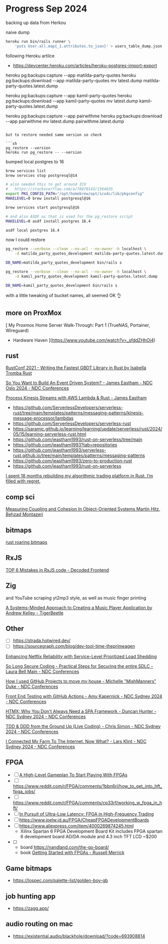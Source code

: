 # Progress Sep 2024

backing up data from Herkou

naive dump
```sh
heroku run bin/rails runner \
    'puts User.all.map{_1.attributes.to_json}' > users_table_dump.json
```

following Heroku artilce
* https://devcenter.heroku.com/articles/heroku-postgres-import-export

heroku pg:backups:capture --app matilda-party-quotes
heroku pg:backups:download --app matilda-party-quotes
mv latest.dump matilda-party-quotes.latest.dump

heroku pg:backups:capture --app kamil-party-quotes
heroku pg:backups:download --app kamil-party-quotes
mv latest.dump kamil-party-quotes.latest.dump

heroku pg:backups:capture --app pairwithme
heroku pg:backups:download --app pairwithme
mv latest.dump pairwithme.latest.dump
```
    
but to restore needed same version so check

```sh
pg_restore --version
heroku run pg_restore -- --version
```

bumped local postgres to 16

```sh
brew services list
brew servcies stop postgresql@14

# also needed this to get around ICU
#   https://stackoverflow.com/a/78870143/1564635
export PKG_CONFIG_PATH="/opt/homebrew/opt/icu4c/lib/pkgconfig"
MAKELEVEL=0 brew install postgresql@16

brew services start postgresql@16

# and also ASDF as that is used for the pg_restore script
MAKELEVEL=0 asdf install postgres 16.4

asdf local postgres 16.4
```

now I could restore

```sh
pg_restore --verbose --clean --no-acl --no-owner -h localhost \
    -d matilda_party_quotes_development matilda-party-quotes.latest.dump

DB_NAME=matilda_party_quotes_development bin/rails s

pg_restore --verbose --clean --no-acl --no-owner -h localhost \
    -d kamil_party_quotes_development kamil-party-quotes.latest.dump

DB_NAME=kamil_party_quotes_development bin/rails s
```

with a little tweaking of bucket names, all seemed OK 👌

## more on ProxMox

[
My Proxmox Home Server Walk-Through: Part 1 (TrueNAS, Portainer, Wireguard)
- Hardware Haven
](https://www.youtube.com/watch?v=_sfddZHhOj4)


## rust

[
RustConf 2021 - Writing the Fastest GBDT Library in Rust by Isabella Tromba Rust
](https://www.youtube.com/watch?v=D1NAREuicNs)


[
So You Want to Build An Event Driven System? - James Eastham - NDC Oslo 2024 -
NDC Conferences
](https://www.youtube.com/watch?v=-jgB3aGGIKc)

[
Process Kinesis Streams with AWS Lambda & Rust - James Eastham
](https://www.youtube.com/watch?v=yd0iUPMG-DM&list=PLCOG9xkUD90KQ1IPQT_m1NbPRXXRFb63s&index=13)

- https://github.com/ServerlessDevelopers/serverless-rust/tree/main/templates/patterns/messaging-patterns/kinesis-message-processor/lambdas
- https://github.com/ServerlessDevelopers/serverless-rust
- https://saramic.github.io/learning/learning/update/serverless/rust/2024/05/15/learning-serverless-rust.html
- https://github.com/jeastham1993/rust-on-serverless/tree/main
- https://github.com/jeastham1993?tab=repositories
- https://github.com/jeastham1993/serverless-rust.github.io/tree/main/templates/patterns/messaging-patterns
- https://github.com/jeastham1993/zero-to-production-rust
- https://github.com/jeastham1993/rust-on-serverless

[
I spent 18 months rebuilding my algorithmic trading platform in Rust. I’m
filled with regret.
](https://medium.com/codex/i-spent-18-months-rebuilding-my-algorithmic-trading-in-rust-im-filled-with-regret-d300dcc147e0)

## comp sci

[
Measuring Coupling and Cohesion In Object-Oriented Systems Martin Hitz, Behzad Montazeri
](http://www.isys.uni-klu.ac.at/PDF/1995-0043-MHBM.pdf)

## bitmaps

[
rust roaring bitmaps
](https://docs.rs/roaring/latest/roaring/)

## RxJS

[
TOP 6 Mistakes in RxJS code - Decoded Frontend
](https://www.youtube.com/watch?v=OhuRvfcw3Tw)

## Zig

and YouTube scraping yt2mp3 style, as well as music finger printing

[
A Systems-Minded Approach to Creating a Music Player Application by Andrew
Kelley - TigerBeetle
](https://www.youtube.com/watch?v=SCLrNqc9jdE)

## Other

- [ ] https://strada.hotwired.dev/
- [ ] https://sourcegraph.com/blog/dev-tool-time-theprimeagen

[
Enhancing Netflix Reliability with Service-Level Prioritized Load Shedding
](https://netflixtechblog.com/enhancing-netflix-reliability-with-service-level-prioritized-load-shedding-e735e6ce8f7d)

[
So Long Secure Coding - Practical Steps for Securing the entire SDLC - Laura
Bell Main - NDC Conferences
](https://www.youtube.com/watch?v=hDvz8KivY_U)

[
How I used GitHub Projects to move my house - Michelle "MishManners" Duke - NDC
Conferences
](https://www.youtube.com/watch?v=UY8pXVBtG5Q)

[
Front End Testing with GitHub Actions - Amy Kapernick - NDC Sydney 2024 - NDC
Conferences
](https://www.youtube.com/watch?v=586OdcFyccs)

[
HTMX: Why You Don't Always Need a SPA Framework - Duncan Hunter - NDC Sydney
2024 - NDC Conferences
](https://www.youtube.com/watch?v=KbIrMpccdbI)

[
TDD & DDD from the Ground Up (Live Coding) - Chris Simon - NDC Sydney 2024 -
NDC Conferences
](https://www.youtube.com/watch?v=IP71G44pQLE)

[
I Connected My Farm To The Internet. Now What? - Lars Klint - NDC Sydney 2024 -
NDC Conferences
](https://www.youtube.com/watch?v=okqngjyTW88)


## FPGA

- [ ] [A High-Level Gameplan To Start Playing With FPGAs
      ](https://rtpg.co/2020/04/26/fpga-getting-started.html)
- [ ] https://www.reddit.com/r/FPGA/comments/1bbn6rl/how_to_get_into_hft_fpga_jobs/
- [ ] https://www.reddit.com/r/FPGA/comments/cp33rf/working_w_fpga_in_hft/
- [ ] [In Pursuit of Ultra-Low Latency: FPGA in High-Frequency Trading
      ](https://www.velvetech.com/blog/fpga-in-high-frequency-trading/)
- [ ] https://www.joelw.id.au/FPGA/CheapFPGADevelopmentBoards
- [ ] https://www.aliexpress.com/item/4000269874245.html
    - Xilinx Spartan 6 FPGA Development Board Kit includes FPGA spartan 6
      development board AD/DA module and 4.3 inch TFT LCD ~$200
- [ ]
    - board https://nandland.com/the-go-board/
    - book [Getting Started with FPGAs - Russell Merrick
      ](https://nandland.com/book-getting-started-with-fpga/)

## Game bitmaps

- https://lospec.com/palette-list/golden-boy-gb

## job hunting app

- https://zagg.app/

## audio routing on mac

- https://existential.audio/blackhole/download/?code=693908814
